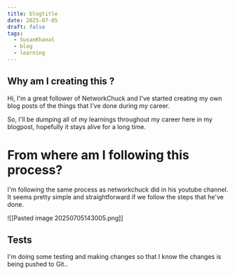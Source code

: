 ```yaml
---
title: blogtitle
date: 2025-07-05
draft: false
tags:
  - SusanKhanal
  - blog
  - learning
---
```


## Why am I creating this ?

Hi, I'm a great follower of NetworkChuck and I've started creating my own blog posts of the things that I've done during my career. 

So, I'll be dumping all of my learnings throughout my career here in my blogpost, hopefully it stays alive for a long time.

# From where am I following this process?
I'm following the same process as networkchuck did in his youtube channel. It seems pretty simple and straightforward if we follow the steps that he've done. 
 
![[Pasted image 20250705143005.png]]

## Tests
I'm doing some testing and making changes so that I know the changes is being pushed to Git..